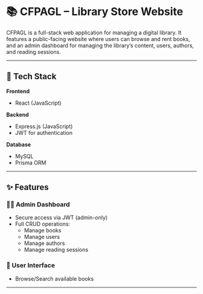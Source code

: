 # 📚 CFPAGL – Library Store Website

CFPAGL is a full-stack web application for managing a digital library. It features a public-facing website where users can browse and rent books, and an admin dashboard for managing the library’s content, users, authors, and reading sessions.

---

## 🔧 Tech Stack

**Frontend**
- React (JavaScript)

**Backend**
- Express.js (JavaScript)
- JWT for authentication

**Database**
- MySQL
- Prisma ORM

---

## ✨ Features

### 🧑‍💼 Admin Dashboard
- Secure access via JWT (admin-only)
- Full CRUD operations:
  - Manage books
  - Manage users
  - Manage authors
  - Manage reading sessions

### 📖 User Interface
- Browse/Search available books

---
